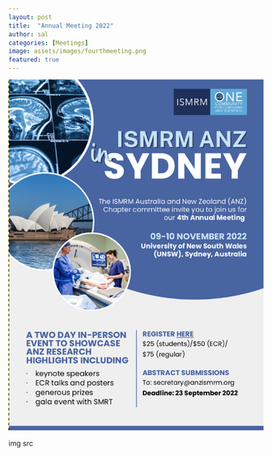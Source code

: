 ```yaml
---
layout: post
title:  "Annual Meeting 2022"
author: sal
categories: [Meetings]
image: assets/images/fourthmeeting.png
featured: true
---  
```


<html>

<img src="/assets/images/ISMRM-ANZ_small.png">

</html>

img src
